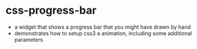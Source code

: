 css-progress-bar
================

* a widget that shows a progress bar that you might have drawn by hand
* demonstrates how to setup css3 a animation, including some additional parameters
